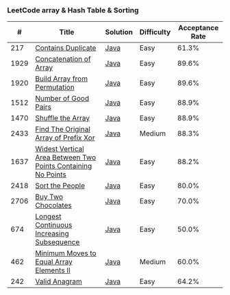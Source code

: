 ### LeetCode array & Hash Table & Sorting


| #    | Title | Solution                         | Difficulty | Acceptance Rate |
|------| ----- |----------------------------------|------------|---------------|
| 217  |[Contains Duplicate](https://leetcode.com/problems/contains-duplicate)| [Java](./arrayHashTableSorting/ContainsDuplicate.java) | Easy | 61.3% |
| 1929 |[Concatenation of Array](https://leetcode.com/problems/concatenation-of-array)| [Java](./arrayHashTableSorting/ConcatenationOfArray.java) | Easy | 89.6% |
| 1920 |[Build Array from Permutation](https://leetcode.com/problems/build-array-from-permutation)| [Java](./arrayHashTableSorting/BuildArrayFromPermutation.java) | Easy | 89.6% |
| 1512 |[Number of Good Pairs](https://leetcode.com/problems/number-of-good-pairs)| [Java](./arrayHashTableSorting/NumberOfGoodPairs.java) | Easy | 88.9% |
| 1470 |[Shuffle the Array](https://leetcode.com/problems/number-of-good-pairs)| [Java](./arrayHashTableSorting/ShuffleTheArray.java) | Easy | 88.9% |
| 2433 |[Find The Original Array of Prefix Xor](https://leetcode.com/problems/find-the-original-array-of-prefix-xor)| [Java](./arrayHashTableSorting/FindTheOriginalArrayOfPrefixXor.java) | Medium     | 88.3% |
| 1637 |[Widest Vertical Area Between Two Points Containing No Points](https://leetcode.com/problems/widest-vertical-area-between-two-points-containing-no-points)| [Java](./arrayHashTableSorting/VerticalAreaBetweenTwoPointsContainingNoPoints.java) | Easy       | 88.2% |
| 2418 |[Sort the People](https://leetcode.com/problems/sort-the-people)| [Java](./arrayHashTableSorting/SortThePeople.java) | Easy | 80.0% |
| 2706 |[Buy Two Chocolates](https://leetcode.com/problems/buy-two-chocolates)| [Java](./arrayHashTableSorting/BuyTwoChocolates.java) | Easy | 70.0% |
| 674  |[Longest Continuous Increasing Subsequence](https://leetcode.com/problems/longest-continuous-increasing-subsequence)| [Java](./arrayHashTableSorting/LongestContinuousIncreasingSubsequence.java) | Easy       | 50.0% |
| 462  |[Minimum Moves to Equal Array Elements II](https://leetcode.com/problems/minimum-moves-to-equal-array-elements-ii)| [Java](./arrayHashTableSorting/MinimumMovesToEqualArrayElements2.java) | Medium     | 60.0% |
| 242  |[Valid Anagram](https://leetcode.com/problems/valid-anagram)| [Java](./arrayHashTableSorting/ValidAnagram.java) | Easy | 64.2% |
